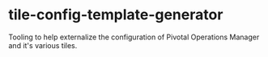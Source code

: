 # tile-config-template-generator
Tooling to help externalize the configuration of Pivotal Operations Manager and it's various tiles.
